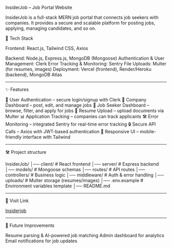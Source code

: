 InsiderJob – Job Portal Website

InsiderJob is a full-stack MERN job portal that connects job seekers with companies. It provides a secure and scalable platform for posting jobs, applying, managing candidates, and so on.

🚀 Tech Stack

Frontend: React.js, Tailwind CSS, Axios 

Backend: Node.js, Express.js, MongoDB (Mongoose)
Authentication & User Management: Clerk
Error Tracking & Monitoring: Sentry
File Uploads: Multer (for resumes, images)
Deployment: Vercel (frontend), Render/Heroku (backend), MongoDB Atlas

__________________________________________________________________________

✨ Features

👤 User Authentication – secure login/signup with Clerk
🏢 Company Dashboard – post, edit, and manage jobs
💼 Job Seeker Dashboard – browse, filter, and apply for jobs
📄 Resume Upload – upload documents via Multer
📊 Application Tracking – companies can track applicants
🛠️ Error Monitoring – integrated Sentry for real-time error tracking
🔒 Secure API Calls – Axios with JWT-based authentication
📱 Responsive UI – mobile-friendly interface with Tailwind

__________________________________________________________________________

🛠️ Project structure

InsiderJob/
│── client/         # React frontend
│── server/         # Express backend
│── models/         # Mongoose schemas
│── routes/         # API routes
│── controllers/    # Business logic
│── middleware/     # Auth & error handling
│── uploads/        # Multer storage (resumes/images)
│── .env.example    # Environment variables template
│── README.md

__________________________________________________________________________

📱 Visit Link

<a href="https://job-portal-full-stack-client-wine.vercel.app/">Insiderjob</a>


__________________________________________________________________________

🚧 Future Improvements

Resume parsing & AI-powered job matching
Admin dashboard for analytics
Email notifications for job updates

